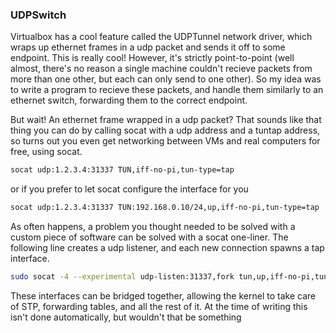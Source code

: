 ### UDPSwitch

Virtualbox has a cool feature called the UDPTunnel network driver, which wraps up ethernet frames in a udp packet and sends it off to some endpoint. This is really cool! However, it's strictly point-to-point (well almost, there's no reason a single machine couldn't recieve packets from more than one other, but each can only send to one other). So my idea was to write a program to recieve these packets, and handle them similarly to an ethernet switch, forwarding them to the correct endpoint.

But wait! An ethernet frame wrapped in a udp packet? That sounds like that thing you can do by calling socat with a udp address and a tuntap address, so turns out you even get networking between VMs and real computers for free, using socat.

```bash
socat udp:1.2.3.4:31337 TUN,iff-no-pi,tun-type=tap
```

or if you prefer to let socat configure the interface for you

```bash
socat udp:1.2.3.4:31337 TUN:192.168.0.10/24,up,iff-no-pi,tun-type=tap
```

As often happens, a problem you thought needed to be solved with a custom piece of software can be solved with a socat one-liner. The following line creates a udp listener, and each new connection spawns a tap interface.

```bash
sudo socat -4 --experimental udp-listen:31337,fork tun,up,iff-no-pi,tun-type=tap,netns=bridge
```

These interfaces can be bridged together, allowing the kernel to take care of STP, forwarding tables, and all the rest of it. At the time of writing this isn't done automatically, but wouldn't that be something